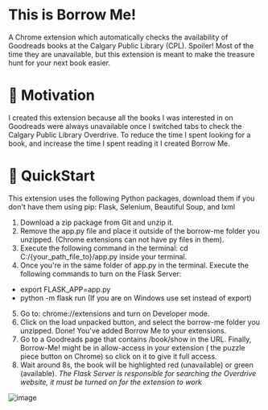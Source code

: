 # This is Borrow Me! 

A Chrome extension which automatically checks the availability of Goodreads books at the Calgary Public Library (CPL). 
Spoiler! Most of the time they are unavailable, but this extension is meant to make the treasure hunt for your next book easier. 

# 🌟 Motivation
I created this extension because all the books I was interested in on Goodreads were always unavailable once I switched tabs to check the Calgary Public Library Overdrive.
To reduce the time I spent looking for a book, and increase the time I spent reading it I created Borrow Me. 

# 🚀 QuickStart
This extension uses the following Python packages, download them if you don't have them using pip: 
Flask, Selenium, Beautiful Soup, and lxml

1. Download a zip package from Git and unzip it.
2. Remove the app.py file and place it outside of the borrow-me folder you unzipped. (Chrome extensions can not have py files in them).
3. Execute the following command in the terminal: cd C:/{your_path_file_to}/app.py inside your terminal.
4. Once you're in the same folder of app.py in the terminal. Execute the following commands to turn on the Flask Server:
  * export FLASK_APP=app.py 
  * python -m flask run
  (If you are on Windows use set instead of export)
5. Go to: chrome://extensions and turn on Developer mode.
6.  Click on the load unpacked button, and select the borrow-me folder you unzipped. Done! You've added Borrow Me to your extensions.
7.  Go to a Goodreads page that contains /book/show in the URL. Finally, Borrow-Me! might be in allow-access in your extension ( the puzzle piece button on Chrome) so click on it to give it full access.
9.  Wait around 8s, the book will be highlighted red (unavailable)  or green (available).
*The Flask Server is responsible for searching the Overdrive website, it must be turned on for the extension to work*

![image](https://github.com/enibalo/Borrow-Me/assets/49178664/bd8c99a8-16f0-44ae-92e4-81625b905fcd)



